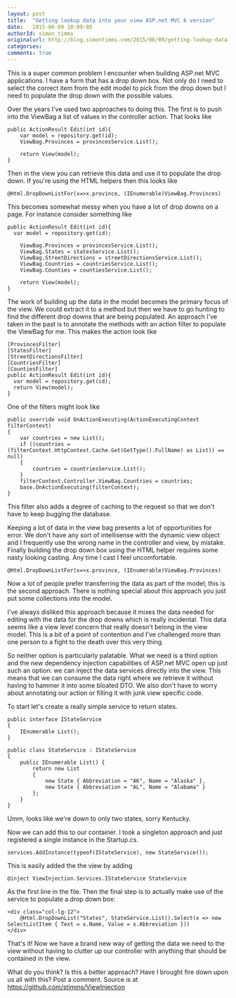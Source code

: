 ```yaml
---
layout: post
title:  "Getting lookup data into your view ASP.net MVC 6 version"
date:   2015-06-09 20:09:05
authorId: simon_timms
originalurl: http://blog.simontimms.com/2015/06/09/getting-lookup-data-into-you-view
categories:
comments: true
---
```


This is a super common problem I encounter when building ASP.net MVC applications. I have a form that has a drop down box. Not only do I need to select the correct item from the edit model to pick from the drop down but I need to populate the drop down with the possible values.

<!--more-->

Over the years I've used two approaches to doing this. The first is to push into the ViewBag a list of values in the controller action. That looks like

    public ActionResult Edit(int id){
        var model = repository.get(id);
        ViewBag.Provinces = provincesService.List();
    
        return View(model);
    }

Then in the view you can retrieve this data and use it to populate the drop down. If you're using the HTML helpers then this looks like

    @Html.DropDownListFor(x=>x.province, (IEnumerable)ViewBag.Provinces)

This becomes somewhat messy when you have a lot of drop downs on a page. For instance consider something like

    public ActionResult Edit(int id){
      var model = repository.get(id);
    
        ViewBag.Provinces = provincesService.List();
        ViewBag.States = statesService.List();
        ViewBag.StreetDirections = streetDirectionsService.List();
        ViewBag.Countries = countriesService.List();
        ViewBag.Counties = countiesService.List();
    
        return View(model);
    }

The work of building up the data in the model becomes the primary focus of the view. We could extract it to a method but then we have to go hunting to find the different drop downs that are being populated. An approach I've taken in the past is to annotate the methods with an action filter to populate the ViewBag for me. This makes the action look like

    [ProvincesFilter]
    [StatesFilter]
    [StreetDirectionsFilter]
    [CountriesFilter]
    [CountiesFilter]
    public ActionResult Edit(int id){
      var model = repository.get(id);
      return View(model);
    }

One of the filters might look like

    public override void OnActionExecuting(ActionExecutingContext filterContext)
    {
        var countries = new List();
        if ((countries = (filterContext.HttpContext.Cache.Get(GetType().FullName) as List)) == null)
        {
            countries = countriesService.List();
        }
        filterContext.Controller.ViewBag.Countries = countries;
        base.OnActionExecuting(filterContext);
    }

This filter also adds a degree of caching to the request so that we don't have to keep bugging the database.

Keeping a lot of data in the view bag presents a lot of opportunities for error. We don't have any sort of intellisense with the dynamic view object and I frequently use the wrong name in the controller and view, by mistake. Finally building the drop down box using the HTML helper requires some nasty looking casting. Any time I cast I feel uncomfortable.

    @Html.DropDownListFor(x=>x.province, (IEnumerable)ViewBag.Provinces)

Now a lot of people prefer transferring the data as part of the model; this is the second approach. There is nothing special about this approach you just put some collections into the model.

I've always disliked this approach because it mixes the data needed for editing with the data for the drop downs which is really incidental. This data seems like a view level concern that really doesn't belong in the view model. This is a bit of a point of contention and I've challenged more than one person to a fight to the death over this very thing.

So neither option is particularly palatable. What we need is a third option and the new dependency injection capabilities of ASP.net MVC open up just such an option: we can inject the data services directly into the view. This means that we can consume the data right where we retrieve it without having to hammer it into some bloated DTO. We also don't have to worry about annotating our action or filling it with junk view specific code.

To start let's create a really simple service to return states.

    public interface IStateService
    {
        IEnumerable List();
    }
    
    public class StateService : IStateService
    {
        public IEnumerable List() {
            return new List
            {
                new State { Abbreviation = "AK", Name = "Alaska" },
                new State { Abbreviation = "AL", Name = "Alabama" }
            };
        }
    }

Umm, looks like we're down to only two states, sorry Kentucky.

Now we can add this to our container. I took a singleton approach and just registered a single instance in the Startup.cs.

    services.AddInstance(typeof(IStateService), new StateService());

This is easily added the the view by adding

    @inject ViewInjection.Services.IStateService StateService

As the first line in the file. Then the final step is to actually make use of the service to populate a drop down box:

    <div class="col-lg-12">
        @Html.DropDownList("States", StateService.List().Select(x => new SelectListItem { Text = x.Name, Value = x.Abbreviation }))
    </div>

That's it! Now we have a brand new way of getting the data we need to the view without having to clutter up our controller with anything that should be contained in the view.

What do you think? Is this a better approach? Have I brought fire down upon us all with this? Post a comment. Source is at <https://github.com/stimms/ViewInjection>